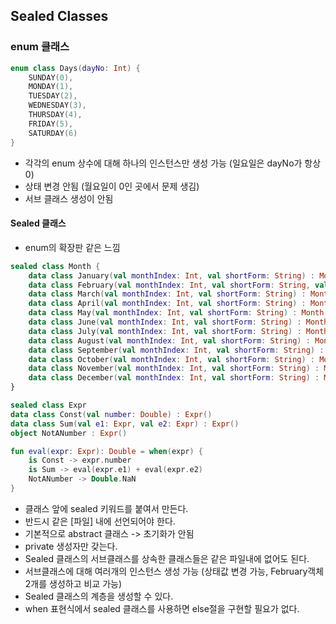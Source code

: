 ## Sealed Classes

### enum 클래스
```kotlin
enum class Days(dayNo: Int) {
    SUNDAY(0),
    MONDAY(1),
    TUESDAY(2),
    WEDNESDAY(3),
    THURSDAY(4),
    FRIDAY(5),
    SATURDAY(6)
}
```
- 각각의 enum 상수에 대해 하나의 인스턴스만 생성 가능 (일요일은 dayNo가 항상 0)
- 상태 변경 안됨 (월요일이 0인 곳에서 문제 생김)
- 서브 클래스 생성이 안됨

#### Sealed 클래스

- enum의 확장판 같은 느낌
```kotlin
sealed class Month {
    data class January(val monthIndex: Int, val shortForm: String) : Month()
    data class February(val monthIndex: Int, val shortForm: String, val noOfDays: Int) : Month()
    data class March(val monthIndex: Int, val shortForm: String) : Month()
    data class April(val monthIndex: Int, val shortForm: String) : Month()
    data class May(val monthIndex: Int, val shortForm: String) : Month()
    data class June(val monthIndex: Int, val shortForm: String) : Month()
    data class July(val monthIndex: Int, val shortForm: String) : Month()
    data class August(val monthIndex: Int, val shortForm: String) : Month()
    data class September(val monthIndex: Int, val shortForm: String) : Month()
    data class October(val monthIndex: Int, val shortForm: String) : Month()
    data class November(val monthIndex: Int, val shortForm: String) : Month()
    data class December(val monthIndex: Int, val shortForm: String) : Month()
}

sealed class Expr
data class Const(val number: Double) : Expr()
data class Sum(val e1: Expr, val e2: Expr) : Expr()
object NotANumber : Expr()

fun eval(expr: Expr): Double = when(expr) {
    is Const -> expr.number
    is Sum -> eval(expr.e1) + eval(expr.e2)
    NotANumber -> Double.NaN
}
```
- 클래스 앞에 sealed 키워드를 붙여서 만든다.
- 반드시 같은 [파일] 내에 선언되어야 한다.
- 기본적으로 abstract 클래스 -> 초기화가 안됨
- private 생성자만 갖는다.
- Sealed 클래스의 서브클래스를 상속한 클래스들은 같은 파일내에 없어도 된다.
- 서브클래스에 대해 여러개의 인스턴스 생성 가능 (상태값 변경 가능, February객체 2개를 생성하고 비교 가능)
- Sealed 클래스의 계층을 생성할 수 있다.
- when 표현식에서 sealed 클래스를 사용하면 else절을 구현할 필요가 없다.